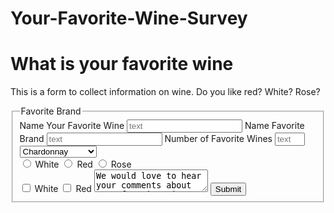 # Your-Favorite-Wine-Survey
<DOCTYPE html>
  <html lang="en">
  <head>
    <link rel="stylesheet" href="styles.css">
    <meta charset="UTF-8">
    <title>What is your favorite wine?</title>
    </head>
    <body>
      <h1 id="title">What is your favorite wine</h1>
      <main>
      <p id="description">This is a form to collect information on wine. Do you like red? White? Rose?</p>
      <div id="form-styling">
    <form id="survey-form">
      <fieldset>
        <legend>Favorite Brand</legend>
        <label id="name-label" class="text-question">Name Your Favorite Wine
      <input id="name" type="text" placeholder="text" required/>
      </label>
      <label id="email-label" class="text-question">Name Favorite Brand
        <input id="email" type="email" placeholder="text" required/>
        <label id="number-label" class="text-question">Number of Favorite Wines
        <input id="number" type="number" min="0" max="5" placeholder="text">
        <select id="dropdown">
          <option>Chardonnay</option>
          <option>Pinot Gris</option>
              <option>Sauvignon Blanc</option>
          <option>Pinot Noir</option>
          <option>Merlot</option>
          <option>Syrah</option>
          </select>
          <br>
          <input id="radio" type="radio" value="white" name="wine">
          <label id="radio" class="radio-label">White
            <input id="radio" type="radio" value="red" name="wine">
            <label id="radio" class="radio-label">Red
              <input id="radio" type="radio" value="rose" name="wine">
              <label id="radio" class="radio-label">Rose
               <br>
 <input id="checkbox" type="checkbox" value="white">
            <label id="checkbox" class="checkbox-label">White
            <input id="checkbox" type="checkbox" value="red">
            <label id="checkbox" class="checkbox-label">Red
            <textarea>We would love to hear your comments about your favorite wines.
              </textarea>
            <button id="submit">Submit
              </button>
        </label>
        </fieldset>
      </form>
      </div>
    </main>
      </body>
      </html>
